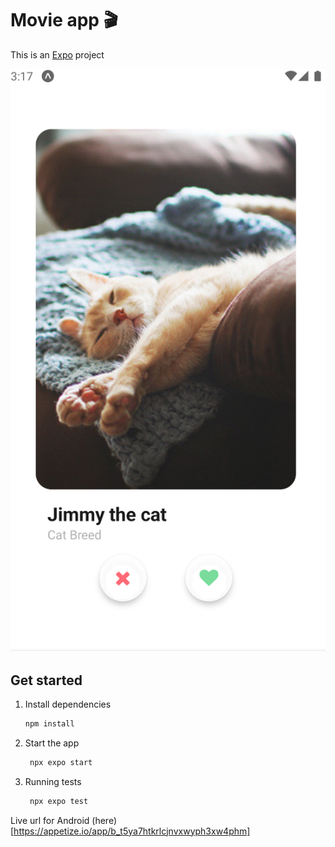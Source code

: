 # Movie app 🎬

This is an [Expo](https://expo.dev) project


![screen](https://github.com/Rolando-Barbella/cat-sample-dating/blob/main/assets/images/jimmy-cat.png)


## Get started

1. Install dependencies

   ```bash
   npm install
   ```

2. Start the app

   ```bash
    npx expo start
   ```
3. Running tests

   ```bash
    npx expo test
   ```

Live url for Android (here)[https://appetize.io/app/b_t5ya7htkrlcjnvxwyph3xw4phm]


